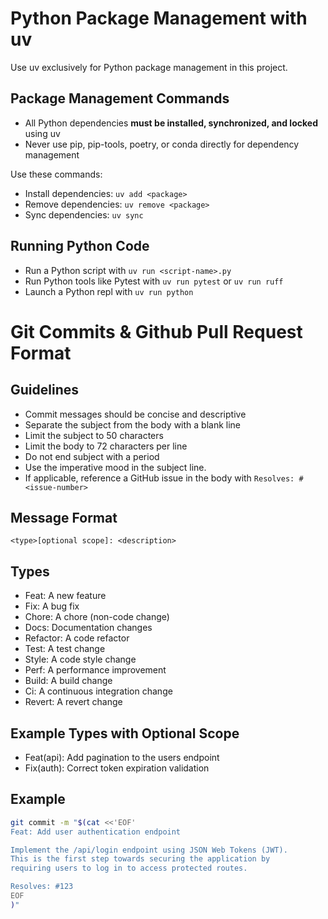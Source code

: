 # Python Package Management with uv

Use uv exclusively for Python package management in this project.

## Package Management Commands

- All Python dependencies **must be installed, synchronized, and locked** using uv
- Never use pip, pip-tools, poetry, or conda directly for dependency management

Use these commands:

- Install dependencies: `uv add <package>`
- Remove dependencies: `uv remove <package>`
- Sync dependencies: `uv sync`

## Running Python Code

- Run a Python script with `uv run <script-name>.py`
- Run Python tools like Pytest with `uv run pytest` or `uv run ruff`
- Launch a Python repl with `uv run python`

# Git Commits & Github Pull Request Format

## Guidelines
- Commit messages should be concise and descriptive
- Separate the subject from the body with a blank line
- Limit the subject to 50 characters
- Limit the body to 72 characters per line
- Do not end subject with a period
- Use the imperative mood in the subject line.
- If applicable, reference a GitHub issue in the body with `Resolves: #<issue-number>`

## Message Format
```
<type>[optional scope]: <description>
```

## Types
- Feat: A new feature
- Fix: A bug fix
- Chore: A chore (non-code change)
- Docs: Documentation changes
- Refactor: A code refactor
- Test: A test change
- Style: A code style change
- Perf: A performance improvement
- Build: A build change
- Ci: A continuous integration change
- Revert: A revert change

## Example Types with Optional Scope
- Feat(api): Add pagination to the users endpoint
- Fix(auth): Correct token expiration validation

## Example
```bash
git commit -m "$(cat <<'EOF'
Feat: Add user authentication endpoint

Implement the /api/login endpoint using JSON Web Tokens (JWT).
This is the first step towards securing the application by
requiring users to log in to access protected routes.

Resolves: #123
EOF
)"
```